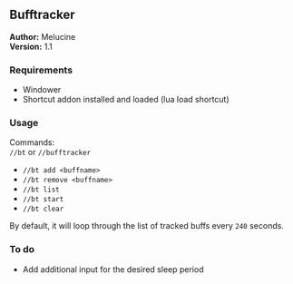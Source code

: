 ## Bufftracker

**Author:** Melucine
<br>
**Version:** 1.1
<be>

### Requirements
- Windower
- Shortcut addon installed and loaded (lua load shortcut)


### Usage

Commands: <br>
`//bt` or `//bufftracker`
<br>
- `//bt add <buffname>`
- `//bt remove <buffname>`
- `//bt list`
- `//bt start`
- `//bt clear`

By default, it will loop through the list of tracked buffs every `240` seconds. 

### To do
- Add additional input for the desired sleep period
